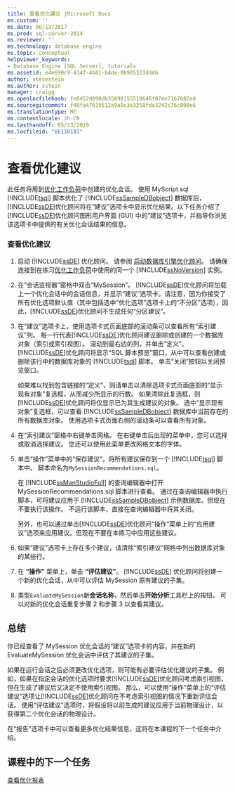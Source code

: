 ```yaml
---
title: 查看优化建议 |Microsoft Docs
ms.custom: ''
ms.date: 06/13/2017
ms.prod: sql-server-2014
ms.reviewer: ''
ms.technology: database-engine
ms.topic: conceptual
helpviewer_keywords:
- Database Engine [SQL Server], tutorials
ms.assetid: e4e690c9-434f-4b01-b4de-0b905323ddd6
author: stevestein
ms.author: sstein
manager: craigg
ms.openlocfilehash: fe8d52d898db35698155518646f074e7167687a0
ms.sourcegitcommit: f40fa47619512a9a9c3e3258fda3242c76c008e6
ms.translationtype: MT
ms.contentlocale: zh-CN
ms.lasthandoff: 05/23/2019
ms.locfileid: "66110181"
---
```

# <a name="viewing-tuning-recommendations"></a>查看优化建议
  此任务将用到[优化工作负荷](lesson-1-1-tuning-a-workload.md)中创建的优化会话。 使用 MyScript.sql [!INCLUDE[tsql](../../includes/tsql-md.md)] 脚本优化了 [!INCLUDE[ssSampleDBobject](../../includes/sssampledbobject-md.md)] 数据库后，[!INCLUDE[ssDE](../../includes/ssde-md.md)]优化顾问将在“建议”选项卡中显示优化结果。以下任务介绍了[!INCLUDE[ssDE](../../includes/ssde-md.md)]优化顾问图形用户界面 (GUI) 中的“建议”选项卡，并指导你浏览该选项卡中提供的有关优化会话结果的信息。  
  
### <a name="view-tuning-recommendations"></a>查看优化建议  
  
1.  启动 [!INCLUDE[ssDE](../../includes/ssde-md.md)] 优化顾问。 请参阅 [启动数据库引擎优化顾问](../../relational-databases/performance/database-engine-tuning-advisor.md)。 请确保连接到在练习[优化工作负荷](lesson-1-1-tuning-a-workload.md)中使用的同一个 [!INCLUDE[ssNoVersion](../../includes/ssnoversion-md.md)] 实例。  
  
2.  在“会话监视器”窗格中双击“MySession”。 [!INCLUDE[ssDE](../../includes/ssde-md.md)]优化顾问将加载上一个优化会话中的会话信息，并显示“建议”选项卡。请注意，因为你接受了所有优化选项默认值（其中包括选中“优化选项”选项卡上的“不分区”选项），因此，[!INCLUDE[ssDE](../../includes/ssde-md.md)]优化顾问不生成任何“分区建议”。  
  
3.  在“建议”选项卡上，使用选项卡式页面底部的滚动条可以查看所有“索引建议”列。 每一行代表[!INCLUDE[ssDE](../../includes/ssde-md.md)]优化顾问建议删除或创建的一个数据库对象（索引或索引视图）。 滚动到最右边的列，并单击“定义”。 [!INCLUDE[ssDE](../../includes/ssde-md.md)]优化顾问将显示“SQL 脚本预览”窗口，从中可以查看创建或删除该行中的数据库对象的 [!INCLUDE[tsql](../../includes/tsql-md.md)] 脚本。 单击“关闭”按钮以关闭预览窗口。  
  
     如果难以找到包含链接的“定义”，则请单击以清除选项卡式页面底部的“显示现有对象”复选框，从而减少所显示的行数。 如果清除此复选框，则[!INCLUDE[ssDE](../../includes/ssde-md.md)]优化顾问将仅显示已为其生成建议的对象。 选中“显示现有对象”复选框，可以查看 [!INCLUDE[ssSampleDBobject](../../includes/sssampledbobject-md.md)] 数据库中当前存在的所有数据库对象。 使用选项卡式页面右侧的滚动条可以查看所有对象。  
  
4.  在“索引建议”窗格中右键单击网格。 在右键单击后出现的菜单中，您可以选择或取消选择建议。 您还可以使用此菜单更改网格文本的字体。  
  
5.  单击“操作”菜单中的“保存建议”，将所有建议保存到一个 [!INCLUDE[tsql](../../includes/tsql-md.md)] 脚本中。 脚本命名为`MySessionRecommendations.sql`。  
  
     在 [!INCLUDE[ssManStudioFull](../../includes/ssmanstudiofull-md.md)] 的查询编辑器中打开 MySessionRecommendations.sql 脚本进行查看。 通过在查询编辑器中执行脚本，可将建议应用于 [!INCLUDE[ssSampleDBobject](../../includes/sssampledbobject-md.md)] 示例数据库。但现在不要执行该操作。 不运行该脚本，直接在查询编辑器中将其关闭。  
  
     另外，也可以通过单击[!INCLUDE[ssDE](../../includes/ssde-md.md)]优化顾问“操作”菜单上的“应用建议”选项来应用建议。但现在不要在本练习中应用这些建议。  
  
6.  如果“建议”选项卡上存在多个建议，请清除“索引建议”网格中列出数据库对象的某些行。  
  
7.  在 **“操作”** 菜单上，单击 **“评估建议”**。 [!INCLUDE[ssDE](../../includes/ssde-md.md)] 优化顾问将创建一个新的优化会话，从中可以评估 MySession 原有建议的子集。  
  
8.  类型`EvaluateMySession`新**会话名称**，然后单击**开始分析**工具栏上的按钮。 可以对新的优化会话重复步骤 2 和步骤 3 以查看其建议。  
  
## <a name="summary"></a>总结  
 你已经查看了 MySession 优化会话的“建议”选项卡的内容，并在新的 EvaluateMySession 优化会话中评估了其建议的子集。  
  
 如果在运行会话之后必须更改优化选项，则可能有必要评估优化建议的子集。 例如，如果在指定会话的优化选项时要求[!INCLUDE[ssDE](../../includes/ssde-md.md)]优化顾问考虑索引视图，但在生成了建议后又决定不使用索引视图。 那么，可以使用“操作”菜单上的“评估建议”选项让[!INCLUDE[ssDE](../../includes/ssde-md.md)]优化顾问在不考虑索引视图的情况下重新评估会话。 使用“评估建议”选项时，将假设将以前生成的建议应用于当前物理设计，以获得第二个优化会话的物理设计。  
  
 在“报告”选项卡中可以查看更多优化结果信息，这将在本课程的下一个任务中介绍。  
  
## <a name="next-task-in-lesson"></a>课程中的下一个任务  
 [查看优化报表](lesson-1-3-viewing-tuning-reports.md)  
  
  
